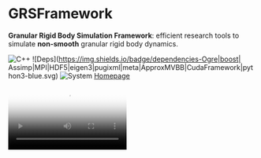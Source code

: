 # GRSFramework
**Granular Rigid Body Simulation Framework**: efficient research tools to simulate **non-smooth** granular rigid body dynamics. 

![C++](https://img.shields.io/badge/c%2B%2B-11/14-green.svg) ![Deps](https://img.shields.io/badge/dependencies-Ogre|boost| Assimp|MPI|HDF5|eigen3|pugixml|meta|ApproxMVBB|CudaFramework|python3-blue.svg) ![System](https://img.shields.io/badge/system-linux,osx,{windows}-lightgrey.svg)
[Homepage](http://gabyx.github.io/GRSFramework/)

<video id="video1" class="video-js vjs-default-skin" controls preload="auto" width="240" height="128" poster="noposter.jpg" data-setup="{}">
  <source src="https://github.com/gabyx/GRSFramework/wiki/videos/Avalanche-P-9Tracking.mp4" type="video/mp4"/>
  <p class="vjs-no-js">To view this video please enable JavaScript, and consider upgrading to a web browser that <a href="http://videojs.com/html5-video-support/" target="_blank">supports HTML5 video</a></p>
</video>
